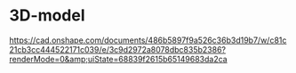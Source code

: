 # 3D-model
https://cad.onshape.com/documents/486b5897f9a526c36b3d19b7/w/c81c21cb3cc444522171c039/e/3c9d2972a8078dbc835b2386?renderMode=0&amp;uiState=68839f2615b65149683da2ca
